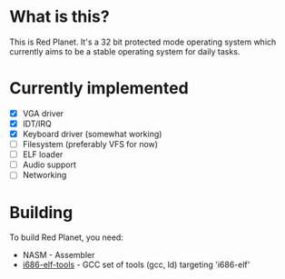# What is this?

This is Red Planet. It's a 32 bit protected mode operating system which currently aims to be a stable operating system for daily tasks.

# Currently implemented
- [x] VGA driver
- [x] IDT/IRQ
- [x] Keyboard driver (somewhat working)
- [ ] Filesystem (preferably VFS for now)
- [ ] ELF loader
- [ ] Audio support
- [ ] Networking

# Building

To build Red Planet, you need:

* NASM - Assembler
* [i686-elf-tools](https://github.com/lordmilko/i686-elf-tools) - GCC set of tools (gcc, ld) targeting 'i686-elf'
